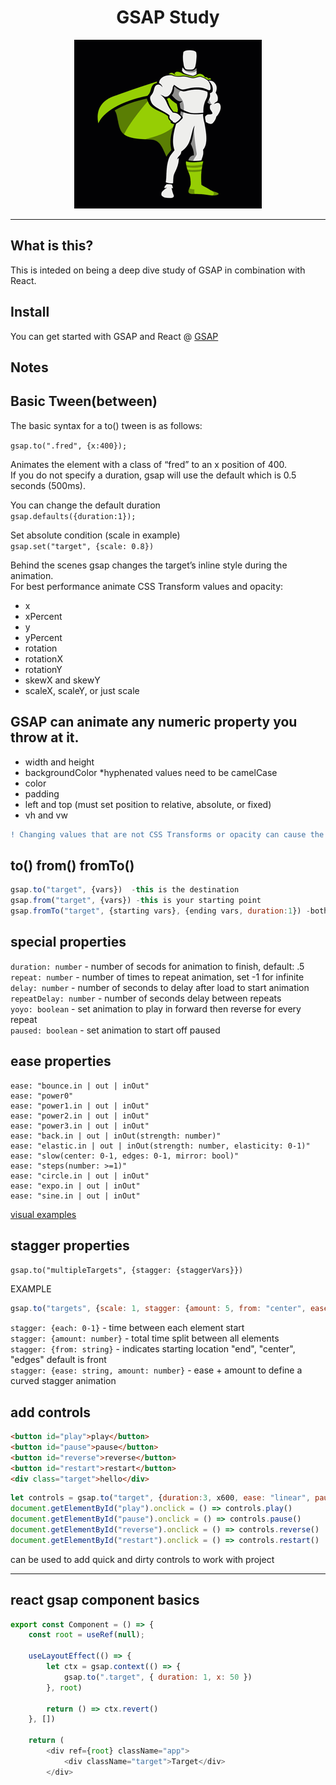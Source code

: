 <div align="center">
<h1>GSAP Study</h1>
<img src="./public/gsap-logo.gif" alt="gsap-logo">
</div>
<hr/>

## What is this?

This is inteded on being a deep dive study of GSAP in combination with React.

## Install

You can get started with GSAP and React @ [GSAP](https://greensock.com/react/)

## Notes
## Basic Tween(between)
The basic syntax for a to() tween is as follows:

`gsap.to(".fred", {x:400});`
<div>
Animates the element with a class of “fred” to an x position of 400. <br/>
If you do not specify a duration, gsap will use the default which is 0.5 seconds (500ms).

</div>

You can change the default duration <br/>
`gsap.defaults({duration:1});`

Set absolute condition (scale in example) <br/>
`gsap.set("target", {scale: 0.8})`

<div>
Behind the scenes gsap changes the target’s inline style during the animation.
</div>
For best performance animate CSS Transform values and opacity:
<div>
<ul>
<li>x</li>
<li>xPercent</li>
<li>y</li>
<li>yPercent</li>
<li>rotation</li>
<li>rotationX</li>
<li>rotationY</li>
<li>skewX and skewY</li>
<li>scaleX, scaleY, or just scale</li>
</ul>
</div>

<h2>GSAP can animate any numeric property you throw at it.</h2>
<div>
<ul>
<li>width and height</li>
<li>backgroundColor *hyphenated values need to be camelCase</li>
<li>color</li>
<li>padding</li>
<li>left and top (must set position to relative, absolute, or fixed)</li>
<li>vh and vw</li>
</ul>
</div>

```diff
! Changing values that are not CSS Transforms or opacity can cause the browser to re-do its layout of the page which in extreme situations can hinder performance. For a few tweens, it’s not the end of the world as some purists make it out to be. 
```

## to() from() fromTo()
```javascript
gsap.to("target", {vars})  -this is the destination
gsap.from("target", {vars}) -this is your starting point
gsap.fromTo("target", {starting vars}, {ending vars, duration:1}) -both your start and end
```

## special properties

`duration: number`
    - number of secods for animation to finish, default: .5 <br/>
`repeat: number`
    - number of times to repeat animation, set -1 for infinite <br/>
`delay: number`
    - number of seconds to delay after load to start animation <br/>
`repeatDelay: number`
    - number of seconds delay between repeats <br/>
`yoyo: boolean`
    - set animation to play in forward then reverse for every repeat <br/>
`paused: boolean`
    - set animation to start off paused <br/>
## ease properties
```
ease: "bounce.in | out | inOut"
ease: "power0" 
ease: "power1.in | out | inOut"
ease: "power2.in | out | inOut"
ease: "power3.in | out | inOut"
ease: "back.in | out | inOut(strength: number)"
ease: "elastic.in | out | inOut(strength: number, elasticity: 0-1)"
ease: "slow(center: 0-1, edges: 0-1, mirror: bool)"
ease: "steps(number: >=1)"
ease: "circle.in | out | inOut"
ease: "expo.in | out | inOut"
ease: "sine.in | out | inOut"
```
[visual examples](https://greensock.com/docs/v3/Eases?ref=6234)
## stagger properties
`gsap.to("multipleTargets", {stagger: {staggerVars}})`

EXAMPLE
```javascript
gsap.to("targets", {scale: 1, stagger: {amount: 5, from: "center", ease: "power2"}})
```
`stagger: {each: 0-1}`
    - time between each element start <br/>
`stagger: {amount: number}`
    - total time split between all elements <br/>
`stagger: {from: string}`
    - indicates starting location "end", "center", "edges" default is front <br/>
`stagger: {ease: string, amount: number}`
    - ease + amount to define a curved stagger animation <br/>
## add controls 

```html
<button id="play">play</button>
<button id="pause">pause</button>
<button id="reverse">reverse</button>
<button id="restart">restart</button>
<div class="target">hello</div>
```
```javascript
let controls = gsap.to("target", {duration:3, x600, ease: "linear", paused:true})
document.getElementById("play").onclick = () => controls.play()
document.getElementById("pause").onclick = () => controls.pause()
document.getElementById("reverse").onclick = () => controls.reverse()
document.getElementById("restart").onclick = () => controls.restart()
```
can be used to add quick and dirty controls to work with project
***
## react gsap component basics
```javascript
export const Component = () => {
    const root = useRef(null);

    useLayoutEffect(() => {
        let ctx = gsap.context(() => {
            gsap.to(".target", { duration: 1, x: 50 })
        }, root)

        return () => ctx.revert()
    }, [])

    return (
        <div ref={root} className="app">
            <div className="target">Target</div>
        </div>
```
